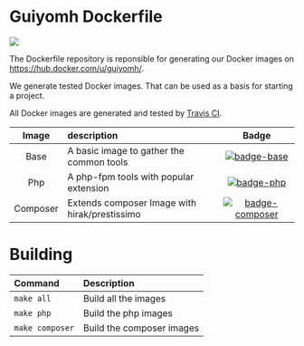 Guiyomh Dockerfile
==================

[![](https://travis-ci.org/Guiyomh/Dockerfile.svg?branch=master)](https://travis-ci.org/Guiyomh/Dockerfile "Show travis CI")

The Dockerfile repository is reponsible for generating our Docker images on https://hub.docker.com/u/guiyomh/.

We generate tested Docker images. That can be used as a basis for starting a project.

All Docker images are generated and tested by [Travis CI](https://travis-ci.org/Infogene/Dockerfile).

| Image  | description                                    | Badge |
|:------:|:-----------------------------------------------|:-----:|
| Base   | A basic image to gather the common tools       | [![badge-base]](https://microbadger.com/images/infogene/base "Layers of infogene/base")|
| Php    | A php-fpm tools with popular extension         |  [![badge-php]](https://microbadger.com/images/infogene/php "Layers of infogene/php") |
| Composer | Extends composer Image with hirak/prestissimo  |  [![badge-composer]](https://microbadger.com/images/infogene/composer "Layers of infogene/composer") |

Building
========
| Command          | Description                             |
|:-----------------|:----------------------------------------|
| `make all`       | Build all the images                    |
| `make php`       | Build the php images                    |
| `make composer`  | Build the composer images               |

[badge-base]: https://images.microbadger.com/badges/image/guiyomh/base.svg
[badge-php]: https://images.microbadger.com/badges/image/guiyomh/php.svg
[badge-php-oci]: https://images.microbadger.com/badges/image/guiyomh/php:7.1-oci.svg
[badge-composer]: https://images.microbadger.com/badges/image/guiyomh/composer.svg
